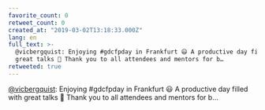 ```yaml
---
favorite_count: 0
retweet_count: 0
created_at: "2019-03-02T13:18:33.000Z"
lang: en
full_text: >-
  @vicbergquist: Enjoying #gdcfpday in Frankfurt 😃 A productive day filled with
  great talks 🎉 Thank you to all attendees and mentors for b…
retweeted: true
---
```


[@vicbergquist](https://twitter.com/vicbergquist): Enjoying #gdcfpday in
Frankfurt 😃 A productive day filled with great talks 🎉 Thank you to all
attendees and mentors for b…
